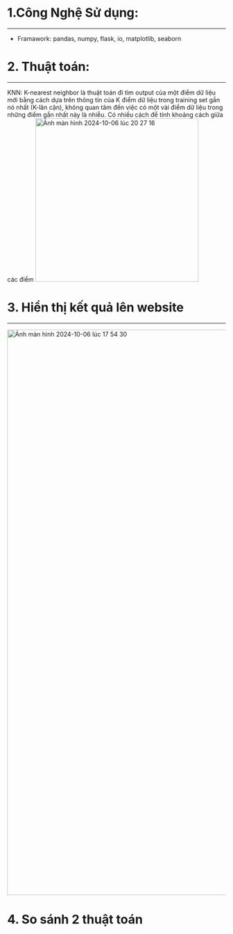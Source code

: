 # 1.Công Nghệ Sử dụng:

---

+ Framawork: pandas, numpy, flask, io, matplotlib, seaborn


# 2. Thuật toán:
---

KNN: K-nearest neighbor là thuật toán đi tìm output của một điểm dữ liệu mới bằng cách  dựa trên thông tin của K điểm dữ liệu trong training set gần nó nhất (K-lân cận), không quan tâm đến việc có một vài điểm dữ liệu trong những điểm gần nhất này là nhiễu.
Có nhiều cách để tính khoảng cách giữa các điểm
<img width="376" alt="Ảnh màn hình 2024-10-06 lúc 20 27 16" src="https://github.com/user-attachments/assets/f0846a62-0a95-483a-b509-32625694787c">


# 3. Hiển thị kết quả lên website

---

<img width="1301" alt="Ảnh màn hình 2024-10-06 lúc 17 54 30" src="https://github.com/user-attachments/assets/f95de248-f95e-40a4-96cd-009c27a0559d">


# 4. So sánh 2 thuật toán 
  
